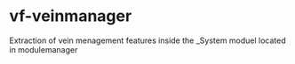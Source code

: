 # vf-veinmanager
Extraction of vein menagement features inside the _System moduel located in modulemanager
